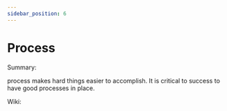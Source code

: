 ```yaml
---
sidebar_position: 6
---
```


# Process

Summary: 

process makes hard things easier to accomplish. It is critical to success to have 
good processes in place.

Wiki:





